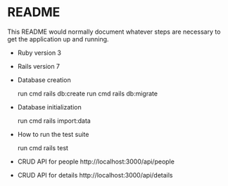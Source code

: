 # README

This README would normally document whatever steps are necessary to get the
application up and running.


* Ruby version 3

* Rails version 7

* Database creation
  
	run cmd rails db:create
	run cmd rails db:migrate

* Database initialization

	run cmd rails import:data

* How to run the test suite
  
  run cmd rails test

* CRUD API for people http://localhost:3000/api/people

* CRUD API for details http://localhost:3000/api/details
